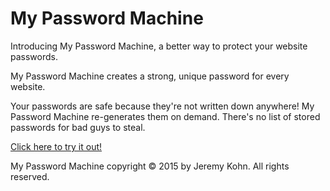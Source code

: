 # My Password Machine

Introducing My Password Machine, a better way to protect your website passwords.

My Password Machine creates a strong, unique password for every website.

Your passwords are safe because they're not written down anywhere! My Password Machine re-generates them on demand. There's no list of stored passwords for bad guys to steal.

[Click here to try it out!](https://jeremykohn.github.io/my-password-machine/)

My Password Machine copyright © 2015 by Jeremy Kohn. All rights reserved.
